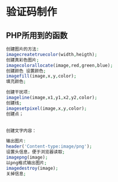 # 验证码制作

## PHP所用到的函数

``` php
创建图片的方法:
imagecreatetruecolor(width,heigth);
创建真彩色图片;
imagecolorallocate(image,red,green,blue);
创建颜色 设置颜色;
imagefill(image,x,y,color);
填充颜色;
```

```php
创建干扰项:
imageline(image,x1,y1,x2,y2,color);
创建线;
imagesetpixel(image,x,y,color);
创建点；
    
```

```php+HTML
创建文字内容：

```

```php
输出图片:
header('Content-type:image/png');
设置头信息，便于浏览器读取;
imagepng(image);
以png格式输出图片;
imagedestroy(image);
关掉信息;
```





